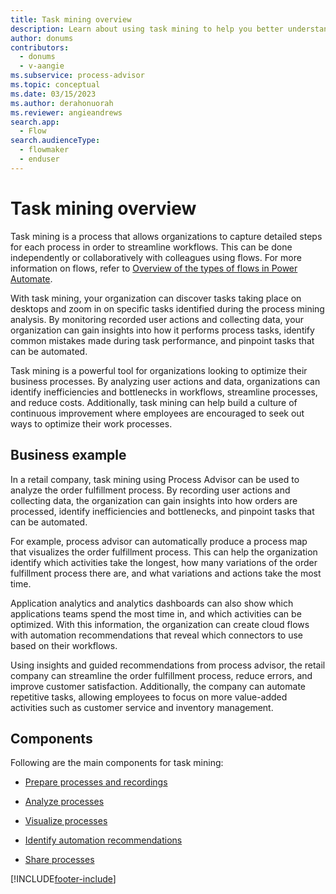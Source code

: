 ```yaml
---
title: Task mining overview
description: Learn about using task mining to help you better understand workflows and begin automating to reclaim time.
author: donums
contributors:
  - donums
  - v-aangie 
ms.subservice: process-advisor
ms.topic: conceptual
ms.date: 03/15/2023
ms.author: derahonuorah
ms.reviewer: angieandrews
search.app: 
  - Flow
search.audienceType: 
  - flowmaker
  - enduser
---
```


# Task mining overview

Task mining is a process that allows organizations to capture detailed steps for each process in order to streamline workflows. This can be done independently or collaboratively with colleagues using flows. For more information on flows, refer to [Overview of the types of flows in Power Automate](flow-types.md).

With task mining, your organization can discover tasks taking place on desktops and zoom in on specific tasks identified during the process mining analysis. By monitoring recorded user actions and collecting data, your organization can gain insights into how it performs process tasks, identify common mistakes made during task performance, and pinpoint tasks that can be automated.

Task mining is a powerful tool for organizations looking to optimize their business processes. By analyzing user actions and data, organizations can identify inefficiencies and bottlenecks in workflows, streamline processes, and reduce costs. Additionally, task mining can help build a culture of continuous improvement where employees are encouraged to seek out ways to optimize their work processes.

## Business example

In a retail company, task mining using Process Advisor can be used to analyze the order fulfillment process. By recording user actions and collecting data, the organization can gain insights into how orders are processed, identify inefficiencies and bottlenecks, and pinpoint tasks that can be automated.

For example, process advisor can automatically produce a process map that visualizes the order fulfillment process. This can help the organization identify which activities take the longest, how many variations of the order fulfillment process there are, and what variations and actions take the most time.

Application analytics and analytics dashboards can also show which applications teams spend the most time in, and which activities can be optimized. With this information, the organization can create cloud flows with automation recommendations that reveal which connectors to use based on their workflows.

Using insights and guided recommendations from process advisor, the retail company can streamline the order fulfillment process, reduce errors, and improve customer satisfaction. Additionally, the company can automate repetitive tasks, allowing employees to focus on more value-added activities such as customer service and inventory management.

## Components

Following are the main components for task mining:

- [Prepare processes and recordings](process-advisor-processes.md)

- [Analyze processes](process-advisor-analyze.md)

- [Visualize processes](process-advisor-visualize.md)

- [Identify automation recommendations](process-advisor-automation.md)

- [Share processes](process-advisor-share.md)

[!INCLUDE[footer-include](includes/footer-banner.md)]
